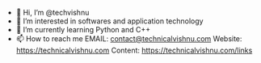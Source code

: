 - 👋 Hi, I’m @techvishnu
- 👀 I’m interested in softwares and application technology
- 🌱 I’m currently learning Python and C++
- 📫 How to reach me 
EMAIL: contact@technicalvishnu.com
Website: https://technicalvishnu.com
Content: https://technicalvishnu.com/links


